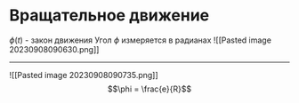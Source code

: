 
# Вращательное движение
$\phi(t)$ - закон движения
Угол $\phi$ измеряется в радианах
![[Pasted image 20230908090630.png]]

---
![[Pasted image 20230908090735.png]]
$$\phi = \frac{e}{R}$$
